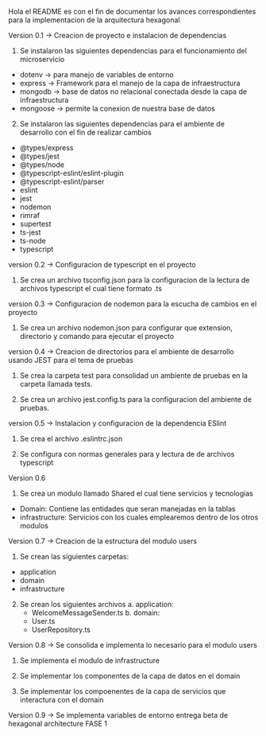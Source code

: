 Hola el README es con el fin de documentar los avances correspondientes para la implementacion de la arquitectura hexagonal 

Version 0.1 -> Creacion de proyecto e instalacion de dependencias
1. Se instalaron las siguientes dependencias para el funcionamiento del microservicio
 - dotenv -> para manejo de variables de entorno
 - express -> Framework para el manejo de la capa de infraestructura
 - mongodb -> base de datos no relacional conectada desde la capa de infraestructura 
 - mongoose -> permite la conexion de nuestra base de datos 

2. Se instalaron las siguientes dependencias para el ambiente de desarrollo con el fin de realizar cambios
 - @types/express 
 - @types/jest
 - @types/node
 - @typescript-eslint/eslint-plugin
 - @typescript-eslint/parser
 - eslint
 - jest
 - nodemon
 - rimraf
 - supertest
 - ts-jest
 - ts-node
 - typescript

version 0.2 -> Configuracion de typescript en el proyecto 

1. Se crea un archivo tsconfig.json para la configuracion de la lectura de archivos typescript el cual tiene formato .ts

version 0.3 -> Configuracion de nodemon para la escucha de cambios en el proyecto

1. Se crea un archivo nodemon.json para configurar que extension, directorio y comando para ejecutar el proyecto

version 0.4 -> Creacion de directorios para el ambiente de desarrollo usando JEST para el tema de pruebas

1. Se crea la carpeta test para consolidad un ambiente de pruebas en la carpeta llamada tests.

2. Se crea un archivo jest.config.ts para la configuracion del ambiente de pruebas.

version 0.5 -> Instalacion y configuracion de la dependencia ESlint 

1. Se crea el archivo .eslintrc.json 

2. Se configura con normas generales para y lectura de de archivos typescript

Version 0.6 

1. Se crea un modulo llamado Shared el cual tiene servicios y tecnologias 
 - Domain: Contiene las entidades que seran manejadas en la tablas
 - infrastructure: Servicios con los cuales emplearemos dentro de los otros modulos

Version 0.7 -> Creacion de la estructura del modulo users
 
1. Se crean las siguientes carpetas: 
- application
- domain
- infrastructure

2. Se crean los siguientes archivos
    a. application:
     -  WelcomeMessageSender.ts
    b. domain:
     -  User.ts
     -  UserRepository.ts

Version 0.8 -> Se consolida e implementa lo necesario para el modulo users

1. Se implementa el modulo de infrastructure 

2. Se implementar los componentes de la capa de datos en el domain

3. Se implementar los compoenentes de la capa de servicios que interactura con el domain

Version 0.9 -> Se implementa variables de entorno entrega beta de hexagonal architecture FASE 1